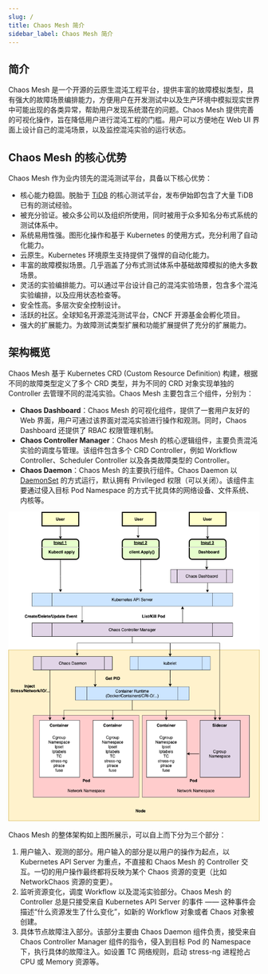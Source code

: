 ```yaml
---
slug: /
title: Chaos Mesh 简介
sidebar_label: Chaos Mesh 简介
---
```


## 简介

Chaos Mesh 是一个开源的云原生混沌工程平台，提供丰富的故障模拟类型，具有强大的故障场景编排能力，方便用户在开发测试中以及生产环境中模拟现实世界中可能出现的各类异常，帮助用户发现系统潜在的问题。Chaos Mesh 提供完善的可视化操作，旨在降低用户进行混沌工程的门槛。用户可以方便地在 Web UI 界面上设计自己的混沌场景，以及监控混沌实验的运行状态。

## Chaos Mesh 的核心优势

Chaos Mesh 作为业内领先的混沌测试平台，具备以下核心优势：

- 核心能力稳固。脱胎于 [TiDB](https://github.com/pingcap/tidb) 的核心测试平台，发布伊始即包含了大量 TiDB 已有的测试经验。
- 被充分验证。被众多公司以及组织所使用，同时被用于众多知名分布式系统的测试体系中。
- 系统易用性强。图形化操作和基于 Kubernetes 的使用方式，充分利用了自动化能力。
- 云原生。Kubernetes 环境原生支持提供了强悍的自动化能力。
- 丰富的故障模拟场景。几乎涵盖了分布式测试体系中基础故障模拟的绝大多数场景。
- 灵活的实验编排能力。可以通过平台设计自己的混沌实验场景，包含多个混沌实验编排，以及应用状态检查等。
- 安全性高。多层次安全控制设计。
- 活跃的社区。全球知名开源混沌测试平台，CNCF 开源基金会孵化项目。
- 强大的扩展能力。为故障测试类型扩展和功能扩展提供了充分的扩展能力。

## 架构概览

Chaos Mesh 基于 Kubernetes CRD (Custom Resource Definition) 构建，根据不同的故障类型定义了多个 CRD 类型，并为不同的 CRD 对象实现单独的 Controller 去管理不同的混沌实验。Chaos Mesh 主要包含三个组件，分别为：

- **Chaos Dashboard**：Chaos Mesh 的可视化组件，提供了一套用户友好的 Web 界面，用户可通过该界面对混沌实验进行操作和观测。同时，Chaos Dashboard 还提供了 RBAC 权限管理机制。
- **Chaos Controller Manager**：Chaos Mesh 的核心逻辑组件，主要负责混沌实验的调度与管理。该组件包含多个 CRD Controller，例如 Workflow Controller、Scheduler Controller 以及各类故障类型的 Controller。
- **Chaos Daemon**：Chaos Mesh 的主要执行组件。Chaos Daemon 以 [DaemonSet](https://kubernetes.io/docs/concepts/workloads/controllers/daemonset/) 的方式运行，默认拥有 Privileged 权限（可以关闭）。该组件主要通过侵入目标 Pod Namespace 的方式干扰具体的网络设备、文件系统、内核等。

![Architecture](img/architecture.png)

Chaos Mesh 的整体架构如上图所展示，可以自上而下分为三个部分：

1. 用户输入、观测的部分。用户输入的部分是以用户的操作为起点，以 Kubernetes API Server 为重点，不直接和 Chaos Mesh 的 Controller 交互。一切的用户操作最终都将反映为某个 Chaos 资源的变更（比如 NetworkChaos 资源的变更）。
2. 监听资源变化，调度 Workflow 以及混沌实验部分。Chaos Mesh 的 Controller 总是只接受来自 Kubernetes API Server 的事件 —— 这种事件会描述“什么资源发生了什么变化”，如新的 Workflow 对象或者 Chaos 对象被创建。
3. 具体节点故障注入部分。该部分主要由 Chaos Daemon 组件负责，接受来自 Chaos Controller Manager 组件的指令，侵入到目标 Pod 的 Namespace 下，执行具体的故障注入。如设置 TC 网络规则，启动 stress-ng 进程抢占 CPU 或 Memory 资源等。
